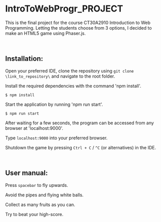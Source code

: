 # IntroToWebProgr_PROJECT

This is the final project for the course CT30A2910 Introduction to Web Programming.
Letting the students choose from 3 options, I decided to make an HTML5 game using Phaser.js.

<br />

## Installation:

Open your preferred IDE, clone the repository using ``` git clone \link_to_repository\ ``` and navigate to the root folder.

Install the required dependencies with the command 'npm install'.
```
$ npm install
```

Start the application by running 'npm run start'.
```
$ npm run start
```

After waiting for a few seconds, the program can be accessed from any browser at 'localhost:9000'.

Type ```localhost:9000``` into your preferred browser.

Shutdown the game by pressing ```Ctrl + C``` / ```^C``` (or alternatives) in the IDE.


<br />


## User manual: 

Press ```spacebar``` to fly upwards.

Avoid the pipes and flying white balls.

Collect as many fruits as you can. 

Try to beat your high-score.
